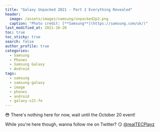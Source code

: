 ```yaml
---
title: "Galaxy Unpacked 2021 - Part 2 Everything Revealed"
header:
  image: /assets/images/samsung/unpacked2p2.png
  caption: "Photo credit: [**Samsung**](https://samsung.com/uk/)"
last_modified_at: 2021-10-20
toc: true
toc_sticky: true
search: false
author_profile: true
categories:
  - Samsung
  - Phones
  - Samsung Galaxy
  - Android
tags:
  - samsung
  - samsung-galaxy
  - image
  - phones
  - android
  - galaxy-s21-fe
---
```


😳 There's nothing here for now, wait until the October 20 event!

While you're here though, wanna follow me on Twitter? 😏 [@realTECPlayz](https://twitter.com/realTECPlayz)
